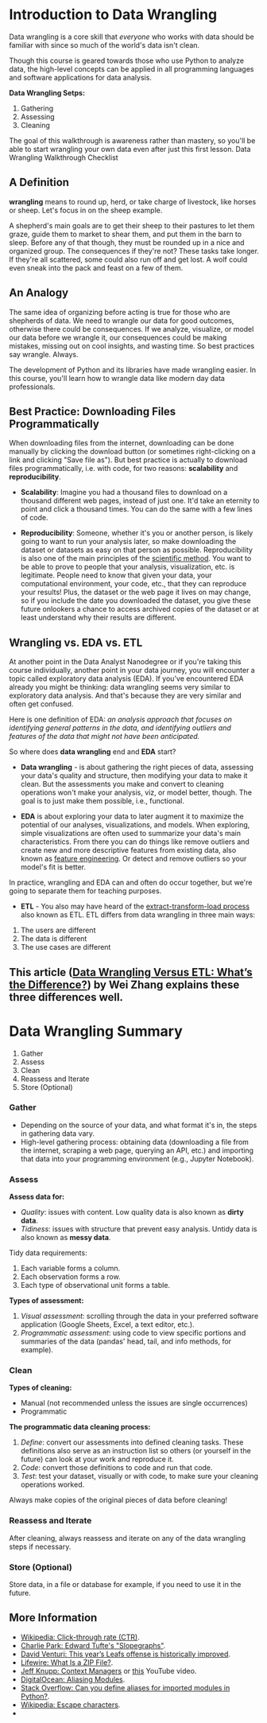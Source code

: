 # Introduction to Data Wrangling

Data wrangling is a core skill that *everyone* who works with data should be familiar with since so much of the world's data isn't clean.

Though this course is geared towards those who use Python to analyze data, the high-level concepts can be applied in all programming languages and software applications for data analysis.


**Data Wrangling Setps:**
1. Gathering
2. Assessing
3. Cleaning

The goal of this walkthrough is awareness rather than mastery, so you'll be able to start wrangling your own data even after just this first lesson.
Data Wrangling Walkthrough Checklist


## A Definition

**wrangling** means to round up, herd, or take charge of livestock, like horses or sheep. Let's focus in on the sheep example.

A shepherd's main goals are to get their sheep to their pastures to let them graze, guide them to market to shear them, and put them in the barn to sleep. Before any of that though, they must be rounded up in a nice and organized group. The consequences if they're not? These tasks take longer. If they're all scattered, some could also run off and get lost. A wolf could even sneak into the pack and feast on a few of them.


## An Analogy

The same idea of organizing before acting is true for those who are shepherds of data. We need to wrangle our data for good outcomes, otherwise there could be consequences. If we analyze, visualize, or model our data before we wrangle it, our consequences could be making mistakes, missing out on cool insights, and wasting time. So best practices say wrangle. Always.

The development of Python and its libraries have made wrangling easier. In this course, you'll learn how to wrangle data like modern day data professionals.



## Best Practice: Downloading Files Programmatically

When downloading files from the internet, downloading can be done manually by clicking the download button (or sometimes right-clicking on a link and clicking "Save file as"). But best practice is actually to download files programmatically, i.e. with code, for two reasons: **scalability** and **reproducibility**.

- **Scalability**: Imagine you had a thousand files to download on a thousand different web pages, instead of just one. It'd take an eternity to point and click a thousand times. You can do the same with a few lines of code.

- **Reproducibility**: Someone, whether it's you or another person, is likely going to want to run your analysis later, so make downloading the dataset or datasets as easy on that person as possible. Reproducibility is also one of the main principles of the [scientific method](https://en.wikipedia.org/wiki/Scientific_method#Documentation_and_replication). You want to be able to prove to people that your analysis, visualization, etc. is legitimate. People need to know that given your data, your computational environment, your code, etc., that they can reproduce your results! Plus, the dataset or the web page it lives on may change, so if you include the date you downloaded the dataset, you give these future onlookers a chance to access archived copies of the dataset or at least understand why their results are different.



## Wrangling vs. EDA vs. ETL

At another point in the Data Analyst Nanodegree or if you're taking this course individually, another point in your data journey, you will encounter a topic called exploratory data analysis (EDA). If you've encountered EDA already you might be thinking: data wrangling seems very similar to exploratory data analysis. And that's because they are very similar and often get confused.

Here is one definition of EDA: *an analysis approach that focuses on identifying general patterns in the data, and identifying outliers and features of the data that might not have been anticipated.*

So where does **data wrangling** end and **EDA** start?

- **Data wrangling** - is about gathering the right pieces of data, assessing your data's quality and structure, then modifying your data to make it clean. But the assessments you make and convert to cleaning operations won't make your analysis, viz, or model better, though. The goal is to just make them possible, i.e., functional.

- **EDA** is about exploring your data to later augment it to maximize the potential of our analyses, visualizations, and models. When exploring, simple visualizations are often used to summarize your data's main characteristics. From there you can do things like remove outliers and create new and more descriptive features from existing data, also known as [feature engineering](https://en.wikipedia.org/wiki/Feature_engineering). Or detect and remove outliers so your model's fit is better.

In practice, wrangling and EDA can and often do occur together, but we're going to separate them for teaching purposes.

- **ETL** - You also may have heard of the [extract-transform-load process](https://en.wikipedia.org/wiki/Extract,_transform,_load) also known as ETL. ETL differs from data wrangling in three main ways:

1. The users are different
2. The data is different
3. The use cases are different

This article ([Data Wrangling Versus ETL: What’s the Difference?](https://tdwi.org/articles/2017/02/10/data-wrangling-and-etl-differences.aspx)) by Wei Zhang explains these three differences well.
---

# Data Wrangling Summary

1. Gather
2. Assess
3. Clean
4. Reassess and Iterate
5. Store (Optional)


### Gather

* Depending on the source of your data, and what format it's in, the steps in gathering data vary.
* High-level gathering process: obtaining data (downloading a file from the internet, scraping a web page, querying an API, etc.) and importing that data into your programming environment (e.g., Jupyter Notebook).


### Assess

**Assess data for:**

- *Quality*: issues with content. Low quality data is also known as **dirty data**.
- *Tidiness*: issues with structure that prevent easy analysis. Untidy data is also known as **messy data**.  

Tidy data requirements:

1. Each variable forms a column.
2. Each observation forms a row.
3. Each type of observational unit forms a table.


**Types of assessment:**

1. *Visual assessment*: scrolling through the data in your preferred software application (Google Sheets, Excel, a text editor, etc.).
2. *Programmatic assessment*: using code to view specific portions and summaries of the data (pandas' head, tail, and info methods, for example).


### Clean

**Types of cleaning:**

- Manual (not recommended unless the issues are single occurrences)
- Programmatic


**The programmatic data cleaning process:**

1. *Define*: convert our assessments into defined cleaning tasks. These definitions also serve as an instruction list so others (or yourself in the future) can look at your work and reproduce it.
2. *Code*: convert those definitions to code and run that code.
2. *Test*: test your dataset, visually or with code, to make sure your cleaning operations worked.

Always make copies of the original pieces of data before cleaning!


### Reassess and Iterate

After cleaning, always reassess and iterate on any of the data wrangling steps if necessary.


### Store (Optional)

Store data, in a file or database for example, if you need to use it in the future.
















## More Information

- [Wikipedia: Click-through rate (CTR)](https://en.wikipedia.org/wiki/Click-through_rate).
- [Charlie Park: Edward Tufte's "Slopegraphs"](http://charliepark.org/slopegraphs/).
- [David Venturi: This year’s Leafs offense is historically improved](http://bluesteam.hockey/this-years-leafs-offense-is-historically-improved/).
- [Lifewire: What Is a ZIP File?](https://www.lifewire.com/zip-file-2622675).
- [Jeff Knupp: Context Managers](https://jeffknupp.com/blog/2016/03/07/python-with-context-managers/) or [this](https://www.youtube.com/watch?v=-aKFBoZpiqA&ab_channel=CoreySchafer) YouTube video.
- [DigitalOcean: Aliasing Modules](https://www.digitalocean.com/community/tutorials/how-to-import-modules-in-python-3#aliasing-modules).
- [Stack Overflow: Can you define aliases for imported modules in Python?](https://stackoverflow.com/questions/706595/can-you-define-aliases-for-imported-modules-in-python).
- [Wikipedia: Escape characters](https://en.wikipedia.org/wiki/Escape_character).
-

